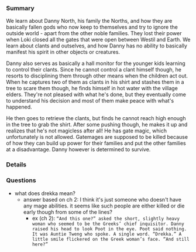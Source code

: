 ### Summary
We learn about Danny North, his family the Norths, and how they are basically fallen gods who now keep to themselves and try to ignore the outside world - apart from the other noble families. They lost their power when Loki closed all the gates that were open between Westil and Earth. We learn about clants and outselves, and how Danny has no ability to basically manifest his spirit in other objects or creatures.

Danny also serves as basically a hall monitor for the younger kids learning to control their clants. Since he cannot control a clant himself though, he resorts to disciplining them through other means when the children act out. When he captures two of them as clants in his shirt and stashes them in a tree to scare them though, he finds himself in hot water with the village elders. They're not pleased with what he's done, but they eventually come to understand his decision and most of them make peace with what's happened.

He then goes to retrieve the clants, but finds he cannot reach high enough in the tree to grab the shirt. After some pushing though, he makes it up and realizes that he's not magicless after all! He has gate magic, which unfortunately is not allowed. Gatemages are supposed to be killed because of how they can build up power for their families and put the other families at a disadvantage. Danny however is determined to survive.



### Details


### Questions
* what does drekka mean?
  * answer based on ch 2: I think it's just someone who doesn't have any mage abilities. it seems like such people are either killed or die early though from some of the lines?
    * ex (ch 2): ```“And this one?” asked the short, slightly heavy woman who seemed to be the Greeks’ chief inquisitor. Danny raised his head to look Poot in the eye. Poot said nothing. It was Auntie Tweng who spoke. A single word. “Drekka.” A little smile flickered on the Greek woman’s face. “And still here?”```